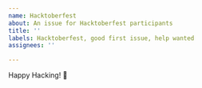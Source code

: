```yaml
---
name: Hacktoberfest
about: An issue for Hacktoberfest participants
title: ''
labels: Hacktoberfest, good first issue, help wanted
assignees: ''

---
```


Happy Hacking! :jack_o_lantern:
